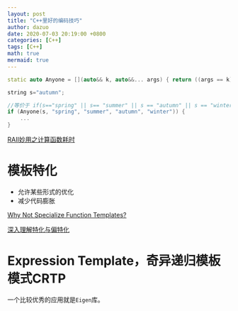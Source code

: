```yaml
---
layout: post
title: "C++里好的编码技巧"
author: dazuo
date: 2020-07-03 20:19:00 +0800
categories: [C++]
tags: [C++]
math: true
mermaid: true
---
```


```cpp
static auto Anyone = [](auto&& k, auto&&... args) { return ((args == k) || ...); };

string s="autumn";

//等价于 if(s=="spring" || s== "summer" || s == "autumn" || s == "winter")
if (Anyone(s, "spring", "summer", "autumn", "winter")) {
    ...    
}
```


[RAII妙用之计算函数耗时](https://zhuanlan.zhihu.com/p/139519294)

# 模板特化
- 允许某些形式的优化
- 减少代码膨胀

[Why Not Specialize Function Templates?](http://gotw.ca/publications/mill17.htm)

[深入理解特化与偏特化](https://sg-first.gitbooks.io/cpp-template-tutorial/content/jie_te_hua_yu_pian_te_hua.html)


# Expression Template，奇异递归模板模式CRTP
一个比较优秀的应用就是`Eigen`库。